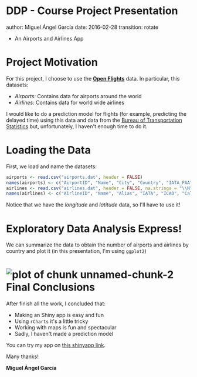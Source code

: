 DDP - Course Project Presentation
========================================================
author: Miguel Ángel García
date: 2016-02-28
transition: rotate

- An Airports and Airlines App

Project Motivation
========================================================

For this project, I choose to use the [**Open Flights**](http://openflights.org/data.html) 
data. In particular, this datasets:

- *Airports:* Contains data for airports around the world
- *Airlines:* Contains data for world wide airlines

I would like to do a prediction model for flights (for
example, predicting the delayed time) using this data and
data from the [Bureau of Transportation Statistics](http://www.transtats.bts.gov/DatabaseInfo.asp?DB_ID=120&Link=0) but, 
unfortunately, I haven't enough time to do it.

Loading the Data
========================================================
First, we load and name the datasets:

```r
airports <- read.csv("airports.dat", header = FALSE)
names(airports) <- c("AirportID", "Name", "City", "Country", "IATA_FAA", "ICAO", "Latitude", "Longitude", "Altitude", "Timezone", "DST", "TZName")
airlines <- read.csv("airlines.dat", header = FALSE, na.strings = "\\N")
names(airlines) <- c("AirlineID", "Name", "Alias", "IATA", "ICAO", "Callsign", "Country", "Active")
```
Notice that we have the *longitude* and *latitude* data, so
I'll have to use it!

Exploratory Data Analysis Express!
========================================================
We can summarize the data to obtain the number of 
airports and airlines by country and plot it (in this 
presentation, I'm using `ggplot2`) 

![plot of chunk unnamed-chunk-2](mag-ddp-presentation-figure/unnamed-chunk-2-1.png)
Final Conclusions
========================================================
After finish all the work, I concluded that:

- Making an Shiny app is easy and fun
- Using `rCharts` it's a little tricky
- Working with maps is fun and spectacular
- Sadly, I haven't made a prediction model

You can try my app on [this shinyapp link](https://miguel-angel-garcia.shinyapps.io/magShiny/).

Many thanks!

**Miguel Ángel García**
